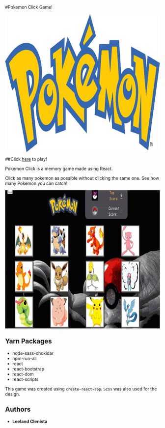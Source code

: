 #Pokemon Click Game!

<img align="center" width="650" height="450"
     title="pokemon logo" src="./pokemonreadmelogo.svg">

##Click [here](https://protected-plateau-36560.herokuapp.com/) to play!




Pokemon Click is a memory game made using React. 

Click as many pokemon as possible without clicking the same one. See how many Pokemon you can catch!

<img align="center" width="654" height="450"
     title="pokemon game" src="./pokemongame.gif">

## Yarn Packages
* node-sass-chokidar
* npm-run-all
* react
* react-bootstrap
* react-dom
* react-scripts

This game was created using `create-react-app`.
`Scss` was also used for the design.

## Authors

* **Leeland Clenista**
